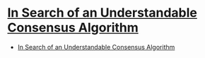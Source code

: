 # [In Search of an Understandable Consensus Algorithm](https://web.stanford.edu/~ouster/cgi-bin/papers/raft-atc14)

- [In Search of an Understandable Consensus Algorithm](#in-search-of-an-understandable-consensus-algorithm)

